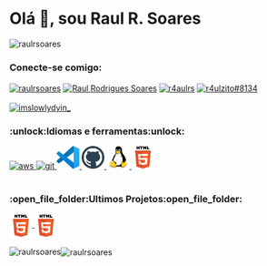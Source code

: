 <h1 align="left">Olá 👋, sou Raul R. Soares</h1>
<!-- <h3 align="center">Um desenvolvedor front-end apaixonado da Índia</h3> -->

<p align="left"> <img src= "https://komarev.com/ghpvc/?username=raulrsoares&label=Profile%20views&color=brightgreen&style=flat" alt="raulrsoares" /> </p>

<h3 align="left">Conecte-se comigo:</h3>
<div align="left">
    <a href="https://dev.to/raulrsoares" target="blank"><img align="center" src="https://d2fltix0v2e0sb.cloudfront.net/dev-rainbow.svg" alt="raulrsoares" height="30" largura ="40"></a>
    <a href="https://www.linkedin.com/in/raul-rodrigues-soares-4b7975232/" target="blank"><img align="center" src="https://raw.githubusercontent.com/rahuldkjain/github-profile-readme-generator/master/src/images/icons/Social/linked-in-alt.svg" alt="Raul Rodrigues Soares" height="30" width="40" /></a>
    <a href= "https://instagram.com/r4aulrs" target="blank"><img align="center" src="https://raw.githubusercontent.com/rahuldkjain/github-profile-readme-generator/master/src/images/icons/Social/instagram.svg" alt="r4aulrs" height="30" largura="40" /></a>
    <a href="https://discord.com/users/535253561551093771" target="blank"><img align="center"src="https://raw.githubusercontent.com/rahuldkjain/github-profile-readme-generator/master/src/images/icons/Social/discord.svg" alt="r4ulzito#8134" height="30" largura="40" /></a>
    <br>
    <br>
    <a href="https://twitter.com/imslowlydyin_" target="blank"><img src="https://img.shields.io/twitter/follow/imslowlydyin_?logo=twitter&style=for-the-badge" alt="imslowlydyin_" /></a>
</div>

<h3 align="left">:unlock:Idiomas e ferramentas:unlock:</h3>
<div align="left">
    <a href="https://aws.amazon.com" target="_blank" rel="noreferrer"> <img src="imgs/aws.svg" alt="aws" width="40" height="40"/> </a>
    <a href="https://git-scm.com/" target="_blank" rel="noreferrer" > <img src="https://www.vectorlogo.zone/logos/git-scm/git-scm-icon.svg" alt="git" width="40" height="40"/> </a>
    <a href="https://code.visualstudio.com/" target="_blank" rel="noreferrer" > <img src="https://raw.githubusercontent.com/github/explore/80688e429a7d4ef2fca1e82350fe8e3517d3494d/topics/visual-studio-code/visual-studio-code.png" alt="Visual Studio Code" width="40" height="40"/> </a>
    <a href="https://github.com/" target="_blank" rel="noreferrer" > <img  src="imgs/github.png" alt="GitHub" width="40" height="40"/> </a>
    <a href="https://www.linux.org/" target="_blank" rel="noreferrer"> <img src="https://raw.githubusercontent.com/devicons/devicon/master/icons/linux/linux-original.svg" alt="linux" width="40" height="40"/> </a>
    <a href="https://www.w3.org/html/" target="_blank" rel="noreferrer"> <img src="https://raw.githubusercontent.com/devicons/devicon/master/icons/html5/html5-original-wordmark.svg" alt="html5" width="40" height="40"/> </a>  
    <!--
    <a href="https://www.python.org" target="_blank" rel="noreferrer"><img src="https://raw.githubusercontent.com/devicons/devicon/master/icons/python/python-original.svg" alt="python" width="40" height="40"/> </a> -->
    <!-- 
    <a href="https://www.w3schools.com/css/" target="_blank" rel="noreferrer"> <img src="https://raw.githubusercontent.com/devicons/devicon/master/icons/css3/css3-original-wordmark.svg" alt="css3" width="40" height="40"/> </a> -->
    <!--
    <a href="https://nodejs.org" target="_blank" rel="noreferrer"> <img src="https://raw.githubusercontent.com/devicons/devicon/master/icons/nodejs/nodejs-original-wordmark.svg" alt="nodejs" width="40" height="40"/> </a> -->
    <!--
    <a href="https://reactjs.org/" target="_blank" rel="noreferrer"> <img src="https://raw.githubusercontent.com/devicons/devicon/master/icons/react/react-original-wordmark.svg" alt="react" width="40" height="40"/> </a> -->
</div>

<br>

<!--
<div align="left">
    <h3>
        :construction:  Projetos em construção  :construction:
    </h3>
</div>
-->

<h3 align="left">:open_file_folder:Ultimos Projetos:open_file_folder:</h3>
<div align="left">
    <a href="https://github.com/raulrsoares/P1-HTML" target="blank"> <img align="center"  src="https://raw.githubusercontent.com/devicons/devicon/master/icons/html5/html5-original-wordmark.svg" height="40" width="40" /> </a>
    <a href="https://github.com/raulrsoares/P2-HTML" target="blank"> <img align="center"  src="https://raw.githubusercontent.com/devicons/devicon/master/icons/html5/html5-original-wordmark.svg" height="40" width="40" /> </a>
</div>

<br>

<div alig="left">
    <img align="left" src="https://github-readme-stats.vercel.app/api?username=raulrsoares&show_icons=true&theme=vision-friendly-dark&include_all_commits=true&count_private=true" height="180em"alt="raulrsoares" /> 
    <img align="center" src="https://github-readme-stats.vercel.app/api/top-langs/?username=raulrsoares&layout=compact&langs_count=7&theme=vision-friendly-dark" alt="raulrsoares" />
</div><br><br><br>